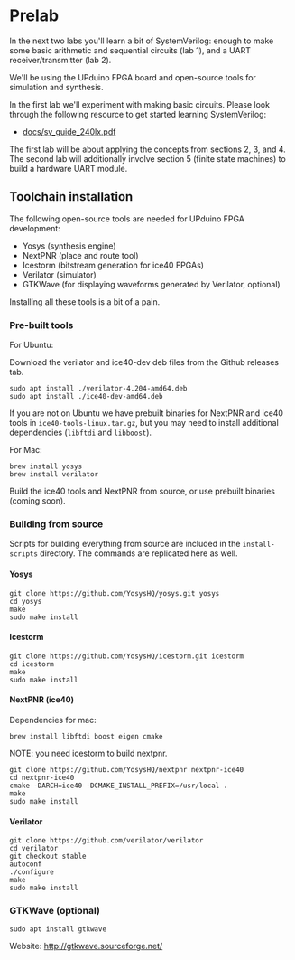 # Prelab

In the next two labs you'll learn a bit of SystemVerilog: enough to make some
basic arithmetic and sequential circuits (lab 1), and a UART
receiver/transmitter (lab 2).

We'll be using the UPduino FPGA board and open-source tools for simulation and
synthesis.

In the first lab we'll experiment with making basic circuits. Please look
through the following resource to get started learning SystemVerilog:

* [docs/sv_guide_240lx.pdf](docs/sv_guide_240lx.pdf)

The first lab will be about applying the concepts from sections 2, 3, and 4.
The second lab will additionally involve section 5 (finite state machines) to
build a hardware UART module.

## Toolchain installation

The following open-source tools are needed for UPduino FPGA development:

* Yosys (synthesis engine)
* NextPNR (place and route tool)
* Icestorm (bitstream generation for ice40 FPGAs)
* Verilator (simulator)
* GTKWave (for displaying waveforms generated by Verilator, optional)

Installing all these tools is a bit of a pain.

### Pre-built tools

For Ubuntu:

Download the verilator and ice40-dev deb files from the Github releases tab.

```
sudo apt install ./verilator-4.204-amd64.deb
sudo apt install ./ice40-dev-amd64.deb
```

If you are not on Ubuntu we have prebuilt binaries for NextPNR and ice40 tools in `ice40-tools-linux.tar.gz`, but you may need to install additional dependencies (`libftdi` and `libboost`).

For Mac:

```
brew install yosys
brew install verilator
```

Build the ice40 tools and NextPNR from source, or use prebuilt binaries (coming soon).

### Building from source

Scripts for building everything from source are included in the
`install-scripts` directory. The commands are replicated here as well.

#### Yosys

```
git clone https://github.com/YosysHQ/yosys.git yosys
cd yosys
make
sudo make install
```

#### Icestorm

```
git clone https://github.com/YosysHQ/icestorm.git icestorm
cd icestorm
make
sudo make install
```

#### NextPNR (ice40)

Dependencies for mac:

```
brew install libftdi boost eigen cmake
```

NOTE: you need icestorm to build nextpnr.

```
git clone https://github.com/YosysHQ/nextpnr nextpnr-ice40
cd nextpnr-ice40
cmake -DARCH=ice40 -DCMAKE_INSTALL_PREFIX=/usr/local .
make
sudo make install
```

#### Verilator

```
git clone https://github.com/verilator/verilator
cd verilator
git checkout stable
autoconf
./configure
make
sudo make install
```

### GTKWave (optional)

```
sudo apt install gtkwave
```

Website: http://gtkwave.sourceforge.net/
